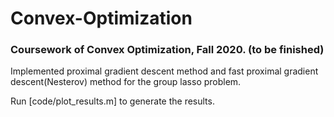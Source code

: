 # Convex-Optimization
### Coursework of Convex Optimization, Fall 2020. (to be finished)

Implemented proximal gradient descent method and fast proximal gradient descent(Nesterov) method for the group lasso problem.

Run [code/plot_results.m] to generate the results.
